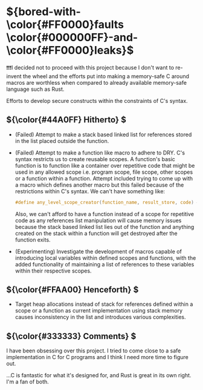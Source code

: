 # ${bored-with- \color{#FF0000}faults \color{#000000FF}-and- \color{#FF0000}leaks}$
❗❗❗I decided not to proceed with this project because I don't want to re-invent the wheel and the efforts put into making a memory-safe C around macros are worthless when compared to already available memory-safe language such as Rust.

Efforts to develop secure constructs within the constraints of C's syntax.

## ${\color{#44A0FF} Hitherto} $

- (Failed) Attempt to make a stack based linked list for references stored in the list placed outside the function.
- (Failed) Attempt to make a function like macro to adhere to DRY. C's syntax restricts us to create reusable scopes. A function's basic function is to function like a container over repetitive code that might be used in any allowed scope i.e. program scope, file scope, other scopes or a function within a function. Attempt included trying to come up with a macro which defines another macro but this failed because of the restrictions within C's syntax. We can't have something like:

    ```C
    #define any_level_scope_creator(function_name, result_store, code) #define function_name(result_store) { code }
    ```

    Also, we can't afford to have a function instead of a scope for repetitive code as any references list manipulation will cause memory issues because the stack based linked list lies out of the function and anything created on the stack within a function will get destroyed after the function exits.
- (Experimenting) Investigate the development of macros capable of introducing local variables within defined scopes and functions, with the added functionality of maintaining a list of references to these variables within their respective scopes.

## ${\color{#FFAA00} Henceforth} $

- Target heap allocations instead of stack for references defined within a scope or a function as current implementation using stack memory causes inconsistency in the list and introduces various complexities.

## ${\color{#333333} Comments} $

I have been obsessing over this project. I tried to come close to a safe implementation in C for C programs and I think I need more time to figure out.

...C is fantastic for what it's designed for, and Rust is great in its own right. I'm a fan of both.

